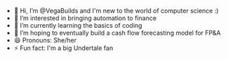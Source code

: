 - 👋 Hi, I’m @VegaBuilds and I'm new to the world of computer science :)
- 👀 I’m interested in bringing automation to finance
- 🌱 I’m currently learning the basics of coding
- 💞️ I’m hoping to eventually build a cash flow forecasting model for FP&A
- 😄 Pronouns: She/her
- ⚡ Fun fact: I'm a big Undertale fan

<!---
VegaBuilds/VegaBuilds is a ✨ special ✨ repository because its `README.md` (this file) appears on your GitHub profile.
You can click the Preview link to take a look at your changes.
--->
